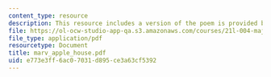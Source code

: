 ```yaml
---
content_type: resource
description: This resource includes a version of the poem is provided by Andrew Marvell.
file: https://ol-ocw-studio-app-qa.s3.amazonaws.com/courses/21l-004-major-poets-fall-2001/e773e3ff6ac07031d895ce3a63cf5392_marv_apple_house.pdf
file_type: application/pdf
resourcetype: Document
title: marv_apple_house.pdf
uid: e773e3ff-6ac0-7031-d895-ce3a63cf5392
---
```

